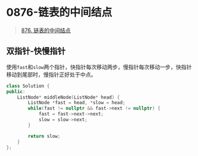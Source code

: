 # 0876-链表的中间结点

> [876. 链表的中间结点](https://leetcode.cn/problems/middle-of-the-linked-list/)

## 双指针-快慢指针

使用`fast`和`slow`两个指针，快指针每次移动两步，慢指针每次移动一步，快指针移动到尾部时，慢指针正好处于中点。

```cpp
class Solution {
public:
    ListNode* middleNode(ListNode* head) {
        ListNode *fast = head, *slow = head;
        while(fast != nullptr && fast->next != nullptr) {
            fast = fast->next->next;
            slow = slow->next;
        }

        return slow;
    }
};
```
